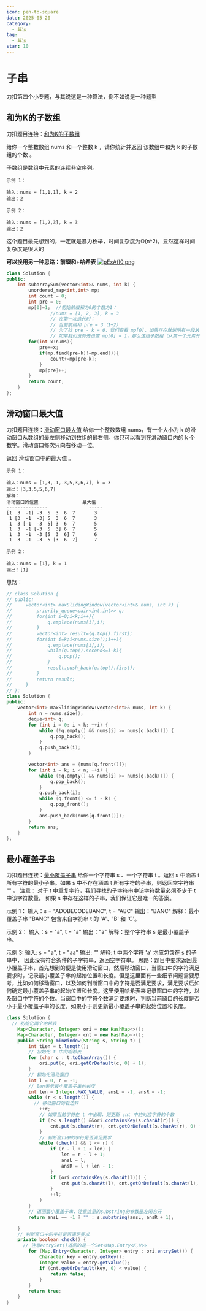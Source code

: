```yaml
---
icon: pen-to-square
date: 2025-05-20
category:
  - 算法
tag:
  - 算法
star: 10
---
```


# 子串
力扣第四个小专题，与其说这是一种算法，倒不如说是一种题型
## 和为K的子数组
力扣题目连接：[和为K的子数组](https://leetcode.cn/problems/subarray-sum-equals-k/description/?envType=study-plan-v2&envId=top-100-liked)


给你一个整数数组 nums 和一个整数 k ，请你统计并返回 该数组中和为 k 的子数组的个数 。

子数组是数组中元素的连续非空序列。
```
示例 1：

输入：nums = [1,1,1], k = 2
输出：2
```
```
示例 2：

输入：nums = [1,2,3], k = 3
输出：2
```
这个题目最先想到的，一定就是暴力枚举，时间复杂度为O(n^2)，显然这样时间复杂度是很大的

**可以换用另一种思路：前缀和+哈希表**
[![pExAfI0.png](https://s21.ax1x.com/2025/05/20/pExAfI0.png)](https://imgse.com/i/pExAfI0)

```cpp
class Solution {
public:
    int subarraySum(vector<int>& nums, int k) {
        unordered_map<int,int> mp;
        int count = 0;
        int pre = 0;
        mp[0]=1;  //初始前缀和为0的个数为1：
                //nums = [1, 2, 3], k = 3
                // 在第一次迭代时：
                // 当前前缀和 pre = 3（1+2）
                // 为了找 pre - k = 0，我们查看 mp[0]，如果存在就说明有一段从开头开始的子数组和为 k
                // 如果我们没有先设置 mp[0] = 1，那么这段子数组（从第一个元素开始）就会被漏掉
        for(int x:nums){
            pre+=x;
            if(mp.find(pre-k)!=mp.end()){
                count+=mp[pre-k];
            }
            mp[pre]++;
        }
        return count;
    }
};
```
## 滑动窗口最大值
力扣题目连接：[滑动窗口最大值](https://leetcode.cn/problems/sliding-window-maximum/description/?envType=study-plan-v2&envId=top-100-liked)
给你一个整数数组 nums，有一个大小为 k 的滑动窗口从数组的最左侧移动到数组的最右侧。你只可以看到在滑动窗口内的 k 个数字。滑动窗口每次只向右移动一位。

返回 滑动窗口中的最大值 。
```
示例 1：

输入：nums = [1,3,-1,-3,5,3,6,7], k = 3
输出：[3,3,5,5,6,7]
解释：
滑动窗口的位置                最大值
---------------               -----
[1  3  -1] -3  5  3  6  7       3
 1 [3  -1  -3] 5  3  6  7       3
 1  3 [-1  -3  5] 3  6  7       5
 1  3  -1 [-3  5  3] 6  7       5
 1  3  -1  -3 [5  3  6] 7       6
 1  3  -1  -3  5 [3  6  7]      7
```
```
示例 2：

输入：nums = [1], k = 1
输出：[1]
```
思路：
```cpp
// class Solution {
// public:
//     vector<int> maxSlidingWindow(vector<int>& nums, int k) {
//         priority_queue<pair<int,int>> q;
//         for(int i=0;i<k;i++){
//             q.emplace(nums[i],i);
//         }
//         vector<int> result={q.top().first};
//         for(int i=k;i<nums.size();i++){
//             q.emplace(nums[i],i);
//             while(q.top().second<=i-k){
//                 q.pop();
//             }
//             result.push_back(q.top().first);
//         }
//         return result;
//     }
// };
class Solution {
public:
    vector<int> maxSlidingWindow(vector<int>& nums, int k) {
        int n = nums.size();
        deque<int> q;
        for (int i = 0; i < k; ++i) {
            while (!q.empty() && nums[i] >= nums[q.back()]) {
                q.pop_back();
            }
            q.push_back(i);
        }

        vector<int> ans = {nums[q.front()]};
        for (int i = k; i < n; ++i) {
            while (!q.empty() && nums[i] >= nums[q.back()]) {
                q.pop_back();
            }
            q.push_back(i);
            while (q.front() <= i - k) {
                q.pop_front();
            }
            ans.push_back(nums[q.front()]);
        }
        return ans;
    }
};
```

## 最小覆盖子串
力扣题目连接：[最小覆盖子串](https://leetcode.cn/problems/minimum-window-substring/description/?envType=study-plan-v2&envId=top-100-liked)
给你一个字符串 s 、一个字符串 t 。返回 s 中涵盖 t 所有字符的最小子串。如果 s 中不存在涵盖 t 所有字符的子串，则返回空字符串 "" 。
注意：
对于 t 中重复字符，我们寻找的子字符串中该字符数量必须不少于 t 中该字符数量。
如果 s 中存在这样的子串，我们保证它是唯一的答案。

示例 1：
输入：s = "ADOBECODEBANC", t = "ABC"
输出："BANC"
解释：最小覆盖子串 "BANC" 包含来自字符串 t 的 'A'、'B' 和 'C'。

示例 2：
输入：s = "a", t = "a"
输出："a"
解释：整个字符串 s 是最小覆盖子串。

示例 3:
输入: s = "a", t = "aa"
输出: ""
解释: t 中两个字符 'a' 均应包含在 s 的子串中，
因此没有符合条件的子字符串，返回空字符串。
思路：题目中要求返回最小覆盖子串，首先想到的便是使用滑动窗口，然后移动窗口，当窗口中的字符满足要求时，记录最小覆盖子串的起始位置和长度。但是这里面有一些细节问题需要思考，比如如何移动窗口，以及如何判断窗口中的字符是否满足要求，满足要求后如何确定最小覆盖子串的起始位置和长度。这里使用哈希表来记录窗口中的字符，以及窗口中字符的个数。当窗口中的字符个数满足要求时，判断当前窗口的长度是否小于最小覆盖子串的长度，如果小于则更新最小覆盖子串的起始位置和长度。
```java
class Solution {
  // 初始化两个哈希表
    Map<Character, Integer> ori = new HashMap<>();
    Map<Character, Integer> cnt = new HashMap<>();
    public String minWindow(String s, String t) {
        int tLen = t.length();
        // 初始化 t 中的哈希表
        for (char c : t.toCharArray()) {
            ori.put(c, ori.getOrDefault(c, 0) + 1);
        }
        // 初始化滑动窗口
        int l = 0, r = -1;
        // len表示最小覆盖子串的长度
        int len = Integer.MAX_VALUE, ansL = -1, ansR = -1;
        while (r < s.length()) {
          // 移动窗口的右边界
            ++r;
            // 如果当前字符在 t 中出现，则更新 cnt 中的对应字符的个数
            if (r< s.length() &&ori.containsKey(s.charAt(r))) {
                cnt.put(s.charAt(r), cnt.getOrDefault(s.charAt(r), 0) + 1);
            }
            // 判断窗口中的字符是否满足要求
            while (check() && l <= r) {
                if (r - l + 1 < len) {
                    len = r - l + 1;
                    ansL = l;
                    ansR = l + len - 1;
                }
                if (ori.containsKey(s.charAt(l))) {
                    cnt.put(s.charAt(l), cnt.getOrDefault(s.charAt(l), 0) - 1);
                }
                ++l;
            }
        }
        // 返回最小覆盖子串，注意这里的substring的参数是左闭右开
        return ansL == -1 ? "" : s.substring(ansL, ansR + 1);

    }
    // 判断窗口中的字符是否满足要求
    private boolean check() {
      // 注意entrySet()返回的是一个Set<Map.Entry<K,V>>
        for (Map.Entry<Character, Integer> entry : ori.entrySet()) {
            Character key = entry.getKey();
            Integer value = entry.getValue();
            if (cnt.getOrDefault(key, 0) < value) {
                return false;
            }
        }
        return true;
    }
}

```